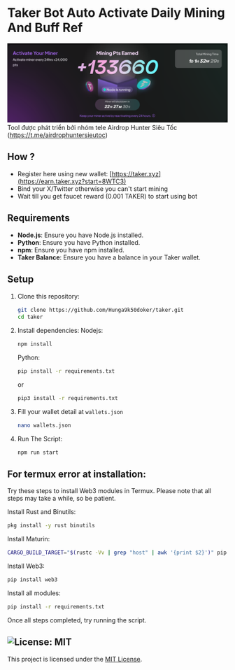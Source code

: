 # Taker Bot Auto Activate Daily Mining And Buff Ref

![banner](image.png)
Tool được phát triển bởi nhóm tele Airdrop Hunter Siêu Tốc (https://t.me/airdrophuntersieutoc)

## How ?

- Register here using new wallet: [https://taker.xyz](https://earn.taker.xyz?start=8WTC3)
- Bind your X/Twitter otherwise you can't start mining
- Wait till you get faucet reward (0.001 TAKER) to start using bot

## Requirements

- **Node.js**: Ensure you have Node.js installed.
- **Python**: Ensure you have Python installed.
- **npm**: Ensure you have npm installed.
- **Taker Balance**: Ensure you have a balance in your Taker wallet.

## Setup

1. Clone this repository:
   ```bash
   git clone https://github.com/Hunga9k50doker/taker.git
   cd taker
   ```
2. Install dependencies:
   Nodejs:

   ```bash
   npm install
   ```

   Python:

   ```bash
   pip install -r requirements.txt
   ```

   or

   ```bash
   pip3 install -r requirements.txt
   ```

3. Fill your wallet detail at `wallets.json`
   ```bash
   nano wallets.json
   ```
4. Run The Script:
   ```bash
   npm run start
   ```

## For termux error at installation:

Try these steps to install Web3 modules in Termux.
Please note that all steps may take a while, so be patient.

Install Rust and Binutils:

```bash
pkg install -y rust binutils
```

Install Maturin:

```bash
CARGO_BUILD_TARGET="$(rustc -Vv | grep "host" | awk '{print $2}')" pip install maturin
```

Install Web3:

```bash
pip install web3
```

Install all modules:

```bash
pip install -r requirements.txt
```

Once all steps completed, try running the script.

## ![License: MIT](https://img.shields.io/badge/License-MIT-yellow.svg)

This project is licensed under the [MIT License](LICENSE).
